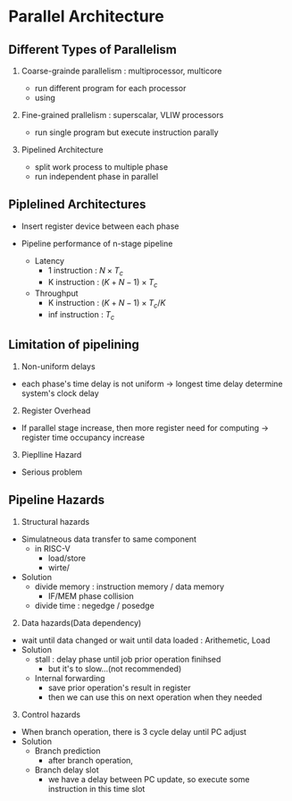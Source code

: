 Parallel Architecture
=====================

Different Types of Parallelism
------------------------------
1. Coarse-grainde parallelism : multiprocessor, multicore
    - run different program for each processor
    - using 

2. Fine-grained prallelism : superscalar, VLIW processors
    - run single program but execute instruction parally

3. Pipelined Architecture
    - split work process to multiple phase
    - run independent phase in parallel

Piplelined Architectures
------------------------
- Insert register device between each phase

- Pipeline performance of n-stage pipeline
    - Latency
        - 1 instruction : $N \times T_c$
        - K instruction : $(K + N - 1) \times T_c$
    - Throughput
        - K instruction : $(K + N - 1) \times T_c / K$
        - inf instruction : $T_c$

Limitation of pipelining
------------------------
1. Non-uniform delays
- each phase's time delay is not uniform &rarr; longest time delay determine system's clock delay

2. Register Overhead
- If parallel stage increase, then more register need for computing &rarr; register time occupancy increase

3. Pieplline Hazard
- Serious problem

Pipeline Hazards
----------------
1. Structural hazards
- Simulatneous data transfer to same component
    - in RISC-V
        - load/store
        - wirte/
- Solution
    - divide memory : instruction memory / data memory
        - IF/MEM phase collision
    - divide time : negedge / posedge
2. Data hazards(Data dependency)
- wait until data changed or wait until data loaded : Arithemetic, Load
- Solution
    - stall : delay phase until job prior operation finihsed
        - but it's to slow...(not recommended)
    - Internal forwarding
        - save prior operation's result in register
        - then we can use this on next operation when they needed

3. Control hazards
- When branch operation, there is 3 cycle delay until PC adjust
- Solution
    - Branch prediction
        - after branch operation, 
    - Branch delay slot
        - we have a delay between PC update, so execute some instruction in this time slot












